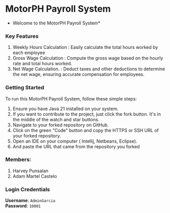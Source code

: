 # MotorPH Payroll System
* Welcome to the MotorPH Payroll System*

### Key Features
1. Weekly Hours Calculation : Easily calculate the total hours worked by each employee
2. Gross Wage Calculation   : Compute the gross wage based on the hourly rate and total hours worked.
3. Net Wage Calculation.      :  Deduct taxes and other deductions to determine the net wage, ensuring accurate compensation for employees.

### Getting Started
To run this MotorPH Payroll System, follow these simple steps:
1. Ensure you have Java 21 installed on your system.
2. If you want to contribute to the project, just click the fork button. It's in the middle of the watch and star buttons.
3. Navigate to your forked repository on GitHub.
4. Click on the green "Code" button and copy the HTTPS or SSH URL of your forked repository.
5. Open an IDE on your computer ( Intellij, Netbeans, Eclipse).
6. And paste the URL that came from the repository you forked

### Members:
1. Harvey Punsalan
1. Adam Martel Castelo

### Login Credentials
**Username**: `AdminGarcia`  
**Password**: `10001`


